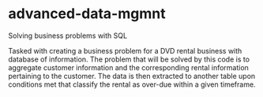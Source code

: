 # advanced-data-mgmnt
Solving business problems with SQL

Tasked with creating a business problem for a DVD rental business with database of information. The problem that will be solved by this code is to aggregate customer information and the corresponding rental information pertaining to the customer. The data is then extracted to another table upon conditions met that classify the rental as over-due within a given timeframe.  
